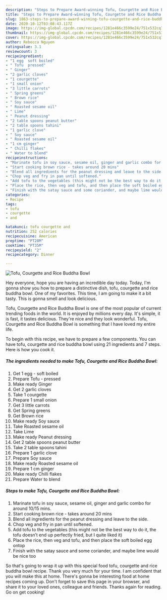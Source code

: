 ```yaml
---
description: "Steps to Prepare Award-winning Tofu, Courgette and Rice Buddha Bowl"
title: "Steps to Prepare Award-winning Tofu, Courgette and Rice Buddha Bowl"
slug: 1863-steps-to-prepare-award-winning-tofu-courgette-and-rice-buddha-bowl
date: 2020-10-12T03:08:43.117Z
image: https://img-global.cpcdn.com/recipes/1281e466c3599e24/751x532cq70/tofu-courgette-and-rice-buddha-bowl-recipe-main-photo.jpg
thumbnail: https://img-global.cpcdn.com/recipes/1281e466c3599e24/751x532cq70/tofu-courgette-and-rice-buddha-bowl-recipe-main-photo.jpg
cover: https://img-global.cpcdn.com/recipes/1281e466c3599e24/751x532cq70/tofu-courgette-and-rice-buddha-bowl-recipe-main-photo.jpg
author: Rebecca Nguyen
ratingvalue: 3.1
reviewcount: 3
recipeingredient:
- "1 egg  soft boiled"
- " Tofu  pressed"
- " Ginger"
- "2 garlic cloves"
- "1 courgette"
- "1 small onion"
- "3 little carrots"
- " Spring greens"
- " Brown rice"
- " Soy sauce"
- " Roasted sesame oil"
- " Lime"
- " Peanut dressing"
- "2 table spoons peanut butter"
- "2 table spoons tahini"
- "1 garlic clove"
- " Soy sauce"
- " Roasted sesame oil"
- "1 cm ginger"
- " Chilli flakes"
- " Water to blend"
recipeinstructions:
- "Marinate tofu in soy sauce, sesame oil, ginger and garlic combo for around 10/15 mins."
- "Start cooking brown rice - takes around 20 mins"
- "Blend all ingredients for the peanut dressing and leave to the side."
- "Chop veg and fry in pan until softened."
- "Add tofu to the vegetables (this might not be the best way to do it, the tofu doesn’t end up perfectly fried, but I quite liked it)"
- "Place the rice, then veg and tofu, and then place the soft boiled egg ontop"
- "Finish with the satay sauce and some coriander, and maybe lime would be nice too"
categories:
- Recipe
tags:
- tofu
- courgette
- and

katakunci: tofu courgette and 
nutrition: 252 calories
recipecuisine: American
preptime: "PT28M"
cooktime: "PT35M"
recipeyield: "2"
recipecategory: Dinner

---
```



![Tofu, Courgette and Rice Buddha Bowl](https://img-global.cpcdn.com/recipes/1281e466c3599e24/751x532cq70/tofu-courgette-and-rice-buddha-bowl-recipe-main-photo.jpg)

Hey everyone, hope you are having an incredible day today. Today, I'm gonna show you how to prepare a distinctive dish, tofu, courgette and rice buddha bowl. One of my favorites. This time, I am going to make it a bit tasty. This is gonna smell and look delicious.



Tofu, Courgette and Rice Buddha Bowl is one of the most popular of current trending foods in the world. It is enjoyed by millions every day. It's simple, it is fast, it tastes delicious. They're nice and they look wonderful. Tofu, Courgette and Rice Buddha Bowl is something that I have loved my entire life.


To begin with this recipe, we have to prepare a few components. You can have tofu, courgette and rice buddha bowl using 21 ingredients and 7 steps. Here is how you cook it.

<!--inarticleads1-->

##### The ingredients needed to make Tofu, Courgette and Rice Buddha Bowl:

1. Get 1 egg - soft boiled
1. Prepare  Tofu - pressed
1. Make ready  Ginger
1. Get 2 garlic cloves
1. Take 1 courgette
1. Prepare 1 small onion
1. Get 3 little carrots
1. Get  Spring greens
1. Get  Brown rice
1. Make ready  Soy sauce
1. Take  Roasted sesame oil
1. Take  Lime
1. Make ready  Peanut dressing
1. Get 2 table spoons peanut butter
1. Take 2 table spoons tahini
1. Prepare 1 garlic clove
1. Prepare  Soy sauce
1. Make ready  Roasted sesame oil
1. Prepare 1 cm ginger
1. Make ready  Chilli flakes
1. Prepare  Water to blend




<!--inarticleads2-->

##### Steps to make Tofu, Courgette and Rice Buddha Bowl:

1. Marinate tofu in soy sauce, sesame oil, ginger and garlic combo for around 10/15 mins.
1. Start cooking brown rice - takes around 20 mins
1. Blend all ingredients for the peanut dressing and leave to the side.
1. Chop veg and fry in pan until softened.
1. Add tofu to the vegetables (this might not be the best way to do it, the tofu doesn’t end up perfectly fried, but I quite liked it)
1. Place the rice, then veg and tofu, and then place the soft boiled egg ontop
1. Finish with the satay sauce and some coriander, and maybe lime would be nice too




So that's going to wrap it up with this special food tofu, courgette and rice buddha bowl recipe. Thank you very much for your time. I am confident that you will make this at home. There's gonna be interesting food at home recipes coming up. Don't forget to save this page in your browser, and share it to your loved ones, colleague and friends. Thanks again for reading. Go on get cooking!
